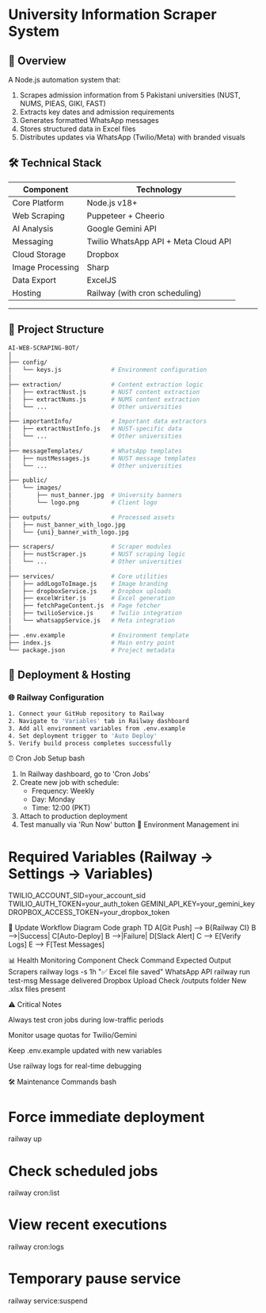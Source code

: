 # University Information Scraper System

## 📌 Overview

A Node.js automation system that:
1. Scrapes admission information from 5 Pakistani universities (NUST, NUMS, PIEAS, GIKI, FAST)
2. Extracts key dates and admission requirements
3. Generates formatted WhatsApp messages
4. Stores structured data in Excel files
5. Distributes updates via WhatsApp (Twilio/Meta) with branded visuals

## 🛠️ Technical Stack

| Component           | Technology                          |
|---------------------|-------------------------------------|
| Core Platform       | Node.js v18+                       |
| Web Scraping        | Puppeteer + Cheerio                 |
| AI Analysis         | Google Gemini API                   |
| Messaging           | Twilio WhatsApp API + Meta Cloud API|
| Cloud Storage       | Dropbox                             |
| Image Processing    | Sharp                               |
| Data Export         | ExcelJS                             |
| Hosting             | Railway (with cron scheduling)      |

---

## 📂 Project Structure

```bash
AI-WEB-SCRAPING-BOT/
│
├── config/
│   └── keys.js              # Environment configuration
│
├── extraction/              # Content extraction logic
│   ├── extractNust.js       # NUST content extraction
│   ├── extractNums.js       # NUMS content extraction
│   └── ...                  # Other universities
│
├── importantInfo/           # Important data extractors
│   ├── extractNustInfo.js   # NUST-specific data
│   └── ...                  # Other universities
│
├── messageTemplates/        # WhatsApp templates
│   ├── nustMessages.js      # NUST message templates
│   └── ...                  # Other universities
│
├── public/
│   └── images/
│       ├── nust_banner.jpg  # University banners
│       └── logo.png         # Client logo
│
├── outputs/                 # Processed assets
│   ├── nust_banner_with_logo.jpg 
│   └── {uni}_banner_with_logo.jpg 
│
├── scrapers/                # Scraper modules
│   ├── nustScraper.js       # NUST scraping logic
│   └── ...                  # Other universities
│
├── services/                # Core utilities
│   ├── addLogoToImage.js    # Image branding
│   ├── dropboxService.js    # Dropbox uploads
│   ├── excelWriter.js       # Excel generation
│   ├── fetchPageContent.js  # Page fetcher
│   ├── twilioService.js     # Twilio integration
│   └── whatsappService.js   # Meta integration
│
├── .env.example             # Environment template
├── index.js                 # Main entry point
└── package.json             # Project metadata
```


## 🚀 Deployment & Hosting

### 🌐 Railway Configuration
```bash
1. Connect your GitHub repository to Railway
2. Navigate to 'Variables' tab in Railway dashboard
3. Add all environment variables from .env.example
4. Set deployment trigger to 'Auto Deploy'
5. Verify build process completes successfully
```

⏰ Cron Job Setup
bash
1. In Railway dashboard, go to 'Cron Jobs'
2. Create new job with schedule:
   - Frequency: Weekly
   - Day: Monday
   - Time: 12:00 (PKT)
3. Attach to production deployment
4. Test manually via 'Run Now' button
🔧 Environment Management
ini
# Required Variables (Railway -> Settings -> Variables)
TWILIO_ACCOUNT_SID=your_account_sid
TWILIO_AUTH_TOKEN=your_auth_token
GEMINI_API_KEY=your_gemini_key
DROPBOX_ACCESS_TOKEN=your_dropbox_token

🔄 Update Workflow
Diagram
Code
graph TD
    A[Git Push] --> B{Railway CI}
    B -->|Success| C[Auto-Deploy]
    B -->|Failure| D[Slack Alert]
    C --> E[Verify Logs]
    E --> F[Test Messages]

    
📊 Health Monitoring
Component	Check Command	Expected Output
Scrapers	railway logs -s 1h	"✅ Excel file saved"
WhatsApp API	railway run test-msg	Message delivered
Dropbox Upload	Check /outputs folder	New .xlsx files present


⚠️ Critical Notes

Always test cron jobs during low-traffic periods

Monitor usage quotas for Twilio/Gemini

Keep .env.example updated with new variables

Use railway logs for real-time debugging

🛠️ Maintenance Commands
bash
# Force immediate deployment
railway up

# Check scheduled jobs
railway cron:list

# View recent executions
railway cron:logs

# Temporary pause service
railway service:suspend






